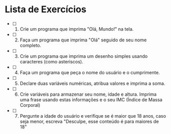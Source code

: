 # Lista de Exercícios
- [ ] 1. Crie um programa que imprima "Olá, Mundo!" na tela.
- [ ] 2. Faça um programa que imprima "Olá" seguido de seu nome completo.
- [ ] 3. Crie um programa que imprima um desenho simples usando caracteres (como asteriscos).
- [ ] 4. Faça um programa que peça o nome do usuário e o cumprimente.
- [ ] 5. Declare duas variáveis numéricas, atribua valores e imprima a soma.
- [ ] 6. Crie variáveis para armazenar seu nome, idade e altura. Imprima uma frase usando estas informações e o seu IMC (Índice de Massa Corporal)
- [ ] 7. Pergunte a idade do usuário e verifique se é maior que 18 anos, caso seja menor, escreva "Desculpe, esse conteúdo é para maiores de 18"